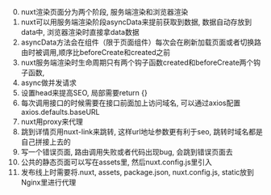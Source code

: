 0. nuxt渲染页面分为两个阶段, 服务端渲染和浏览器渲染
1. nuxt可以用服务端渲染阶段asyncData来提前获取到数据, 数据自动存放到data中, 浏览器渲染时直接拿data数据
2. asyncData方法会在组件（限于页面组件）每次会在刷新加载页面或者切换路由时被调用,顺序比beforeCreate和created之前
3. nuxt服务端渲染时生命周期只有两个钩子函数created和beforeCreate两个钩子函数,
4. async做并发请求
5. 设置head来提高SEO, 局部需要return {}
6. 每次调用接口的时候需要在接口前面加上访问域名, 可以通过axios配置axios.defaults.baseURL
7. nuxt用proxy来代理
8. 跳到详情页用nuxt-link来跳转, 这样url地址参数更有利于seo, 跳转时域名都是自己拼接上去的
9. 写一个错误页面, 路由调用失败或者代码出现bug, 会跳到错误页面去
10. 公共的静态页面可以写在assets里, 然后nuxt.config.js里引入
11. 发布线上时需要将.nuxt, assets, package.json, nuxt.config.js, static放到Nginx里进行代理